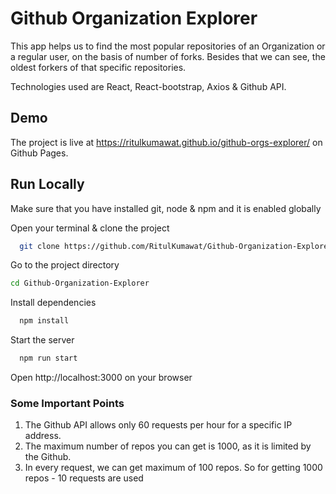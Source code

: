 
# Github Organization Explorer

This app helps us to find the most popular repositories of an Organization or a regular user, on the basis of number of forks. Besides that we can see, the oldest forkers of that specific repositories.

Technologies used are React, React-bootstrap, Axios & Github API.


## Demo

The project is live at https://ritulkumawat.github.io/github-orgs-explorer/ on Github Pages. 


## Run Locally

Make sure that you have installed git, node & npm and 
it is enabled globally

Open your terminal & clone the project

```bash
  git clone https://github.com/RitulKumawat/Github-Organization-Explorer.git
```

Go to the project directory

```bash
cd Github-Organization-Explorer
```

Install dependencies

```bash
  npm install
```

Start the server

```bash
  npm run start
```

Open http://localhost:3000 on your browser

### Some Important Points

1. The Github API allows only 60 requests per hour for a specific IP address.
2. The maximum number of repos you can get is 1000, as it is limited by the Github.
3. In every request, we can get maximum of 100 repos. So for getting 1000 repos - 10 requests are used
